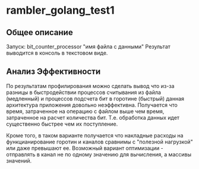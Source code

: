 # rambler_golang_test1

## Общее описание

Запуск: bit_counter_processor "имя файла с данными"
Результат выводится в консоль в текстовом виде.

## Анализ Эффективности

По результатам профилирования можно сделать вывод что из-за разницы в быстродействии процессов считывания из
файла (медленный) и процессов подсчета бит в горотине (быстрый) данная архитектура приложения довольно
неэффективна. Получается что время, затраченное на операцию с файлом выше чем время, затраченное на расчет
количества бит. Т.е. обработка данных идет существенно быстрее чем их поступление.

Кроме того, в таком варианте получается что накладные расходы на функцианирование горотин и каналов сравнимы
с "полезной нагрузкой" или даже превышают ее. Возможный вариант оптимизации - отправлять в канал не по одному
значению для вычисления, а массивы значений.
